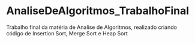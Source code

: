 # AnaliseDeAlgoritmos_TrabalhoFinal
Trabalho final da matéria de Analise de Algoritmos, realizado criando código de Insertion Sort, Merge Sort e Heap Sort
